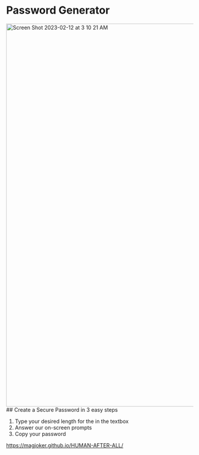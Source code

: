 # Password Generator
<img width="1033" alt="Screen Shot 2023-02-12 at 3 10 21 AM" src="https://user-images.githubusercontent.com/118233640/218304935-c4fd85d0-fc3e-4622-bbaa-6605a265a542.png">
## Create a Secure Password in 3 easy steps

1) Type your desired length for the in the textbox
2) Answer our on-screen prompts 
3) Copy your password

https://magjoker.github.io/HUMAN-AFTER-ALL/
